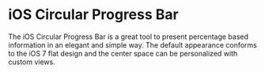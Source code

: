 # iOS Circular Progress Bar
The iOS Circular Progress Bar is a great tool to present percentage based information in an elegant and simple way. The default appearance conforms to the iOS 7 flat design and the center space can be personalized with custom views.
